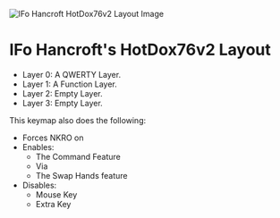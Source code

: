 ![IFo Hancroft HotDox76v2 Layout Image](https://i.imgur.com/bSWyBCV.png)

# IFo Hancroft's HotDox76v2 Layout

- Layer 0: A QWERTY Layer.
- Layer 1: A Function Layer.
- Layer 2: Empty Layer.
- Layer 3: Empty Layer.

This keymap also does the following:

- Forces NKRO on
- Enables:
    - The Command Feature
    - Via
    - The Swap Hands feature
- Disables:
    - Mouse Key
    - Extra Key
